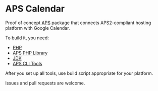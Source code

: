 APS Calendar
============

Proof of concept [APS](http://dev.apsstandard.org/develop/) package that connects APS2-compliant hosting platform with Google Calendar.

To build it, you need:

- [PHP](http://php.net/downloads.php)
- [APS PHP Library](http://doc.apsstandard.org/tools/php-lib/#php-runtime-download)
- [JDK](http://www.oracle.com/technetwork/java/javase/downloads/jdk8-downloads-2133151.html)
- [APS CLI Tools](http://doc.apsstandard.org/tools/cli-tools/#download)

After you set up all tools, use build script appropriate for your platform.

Issues and pull requests are welcome.
